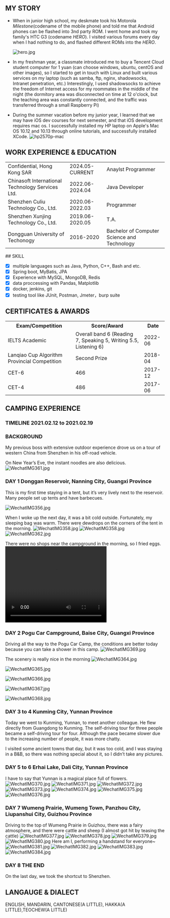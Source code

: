 ## MY STORY
* When in junior high school, my deskmate took his Motorola *Milestone*(codename of the mobile phone) and told me that Android phones can be flashed into 3nd party ROM. I went home and took my family's HTC G3 (codename *HERO*). I visited various forums every day when I had nothing to do, and flashed different ROMs into the *HERO*.

  ![hero.jpg](/img/heroright.jpg)

* In my freshman year, a classmate introduced me to buy a Tencent Cloud student computer for 1 yuan (can choose windows, ubuntu, centOS and other images), so I started to get in touch with Linux and built various services on my laptop (such as samba, ftp, nginx, shadowsocks, Intranet penetration, etc.) Interestingly, I used shadowsocks to achieve the freedom of Internet access for my roommates in the middle of the night (the dormitory area was disconnected on time at 12 o'clock, but the teaching area was constantly connected, and the traffic was transferred through a small Raspberry Pi)

* During the summer vacation before my junior year, I learned that we may have iOS dev courses for next semester, and that iOS development requires mac os. I successfully installed my HP laptop on Apple's Mac OS 10.12 and 10.13 through online tutorials, and successfully installed XCode. 
![hp2570p-mac](/img/post-bg-2018-05-10-macos.jpeg)

## WORK EXPERIENCE & EDUCATION
<table>
  <tr>
    <td>Confidential, Hong Kong SAR</td>
    <td>2024.05-CURRENT</td>
    <td>Anaylst Programmer</td>
  </tr>
  <tr>
    <td>Chinasoft International Technology Services Ltd.</td>
    <td>2022.06-2024.04</td>
    <td>Java Developer</td>
  </tr>
  <tr>
    <td>Shenzhen Culiu Technology Co., Ltd.</td>
    <td>2020.06-2022.03</td>
    <td>Programmer</td>
  </tr>
  <tr>
    <td>Shenzhen Xunjing Technology Co., Ltd.</td>
    <td>2019.06-2020.05</td>
    <td>T.A.</td>
  </tr>
  <tr>
    <td>Dongguan University of Techonogy</td>
    <td>2016-2020</td>
    <td>Bachelor of Computer Science and Technology</td>
  </tr>
</table>
## SKILL

- [x] multiple languages such as Java, Python, C++, Bash and etc.
- [x] Spring boot, MyBatis, JPA
- [x] Experience with MySQL, MongoDB, Redis
- [x] data proccessing with Pandas, Matplotlib
- [x] docker, jenkins, git
- [x] testing tool like JUnit, Postman, Jmeter，burp suite

## CERTIFICATES & AWARDS
<table>
  <tr>
    <th>Exam/Competition</th>
    <th>Score/Award</th>
    <th>Date</th>
  </tr>
  <tr>
    <td>IELTS Academic</td>
    <td>Overall band 6 (Reading 7, Speaking 5, Writing 5.5, Listening 6)</td>
    <td>2022-06</td>
  </tr>
  <tr>
    <td>Lanqiao Cup Algorithm Provincial Competition</td>
    <td>Second Prize</td>
    <td>2018-04</td>
  </tr>
  <tr>
    <td>CET-6</td>
    <td>466</td>
    <td>2017-12</td>
  </tr>
  <tr>
    <td>CET-4</td>
    <td>486</td>
    <td>2017-06</td>
  </tr>
</table>

## CAMPING EXPERIENCE

### TIMELINE 2021.02.12 to 2021.02.19
### BACKGROUND
My previous boss with extensive outdoor experience drove us on a tour of western China from Shenzhen in his off-road vehicle.

On New Year’s Eve, the instant noodles are also delicious.
![WechatIMG361.jpg](/img/WechatIMG361.jpg)

### DAY 1 Donggan Reservoir, Nanning City, Guangxi Province
This is my first time staying in a tent, but it’s very lively next to the reservoir. Many people set up tents and have barbecues.

![WechatIMG356.jpg](/img/WechatIMG356.jpg)

When I woke up the next day, it was a bit cold outside. Fortunately, my sleeping bag was warm. There were dewdrops on the corners of the tent in the morning.
![WechatIMG358.jpg](/img/WechatIMG358.jpg)
![WechatIMG358.jpg](/img/WechatIMG359.jpg)
![WechatIMG362.jpg](/img/WechatIMG362.jpg)

There were no shops near the campground in the morning, so I fried eggs.
<video width="320" height="240" controls>
    <source src="/img/2024-01-01 22.43.16.mp4" type="video/mp4">
</video>

### DAY 2 Pogu Car Campground, Baise City, Guangxi Province
Driving all the way to the Pogu Car Camp, the conditions are better today because you can take a shower in this camp.
![WechatIMG369.jpg](/img/WechatIMG369.jpg)

The scenery is really nice in the morning
![WechatIMG364.jpg](/img/WechatIMG364.jpg)

![WechatIMG365.jpg](/img/WechatIMG365.jpg)

![WechatIMG366.jpg](/img/WechatIMG366.jpg)

![WechatIMG367.jpg](/img/WechatIMG367.jpg)

![WechatIMG368.jpg](/img/WechatIMG368.jpg)
### DAY 3 to 4 Kunming City, Yunnan Province
Today we went to Kunming, Yunnan, to meet another colleague. He flew directly from Guangdong to Kunming. The self-driving tour for three people became a self-driving tour for four. Although the pace became slower due to the increasing number of people, it was more chatty.

I visited some ancient towns that day, but it was too cold, and I was staying in a B&B, so there was nothing special about it, so I didn’t take any pictures.

### DAY 5 to 6 Erhai Lake, Dali City, Yunnan Province
I have to say that Yunnan is a magical place full of flowers.
![WechatIMG370.jpg](/img/WechatIMG370.jpg)
![WechatIMG371.jpg](/img/WechatIMG371.jpg)
![WechatIMG372.jpg](/img/WechatIMG372.jpg)
![WechatIMG373.jpg](/img/WechatIMG373.jpg)
![WechatIMG374.jpg](/img/WechatIMG374.jpg)
![WechatIMG375.jpg](/img/WechatIMG375.jpg)
![WechatIMG376.jpg](/img/WechatIMG376.jpg)

### DAY 7 Wumeng Prairie, Wumeng Town, Panzhou City, Liupanshui City, Guizhou Province
Driving to the top of Wumeng Prairie in Guizhou, there was a fairy atmosphere, and there were cattle and sheep (I almost got hit by teasing the cattle)
![WechatIMG377.jpg](/img/WechatIMG377.jpg)
![WechatIMG378.jpg](/img/WechatIMG378.jpg)
![WechatIMG379.jpg](/img/WechatIMG379.jpg)
![WechatIMG380.jpg](/img/WechatIMG380.jpg)
Here am I, performing a handstand for everyone~
![WechatIMG381.jpg](/img/WechatIMG381.jpg)
![WechatIMG382.jpg](/img/WechatIMG382.jpg)
![WechatIMG383.jpg](/img/WechatIMG383.jpg)
![WechatIMG384.jpg](/img/WechatIMG384.jpg)

### DAY 8 THE END
On the last day, we took the shortcut to Shenzhen.

## LANGAUGE & DIALECT
ENGLISH, MANDARIN, CANTONESE(A LITTLE), HAKKA(A LITTLE),TEOCHEW(A LITTLE)